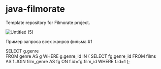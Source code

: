 # java-filmorate
Template repository for Filmorate project.

![Untitled (5)](https://github.com/MatveyStrakhov/java-filmorate/assets/126389529/b8fad68c-3acd-443b-9720-a7bbe633c1f1)



Пример запроса всех жанров фильма #1


SELECT g.genre  
FROM genre AS g
WHERE g.genre_id IN (
	SELECT fg.genre_id
	FROM films AS f 
	JOIN film_genre AS fg ON f.id=fg.film_id
	WHERE f.id=1
);
